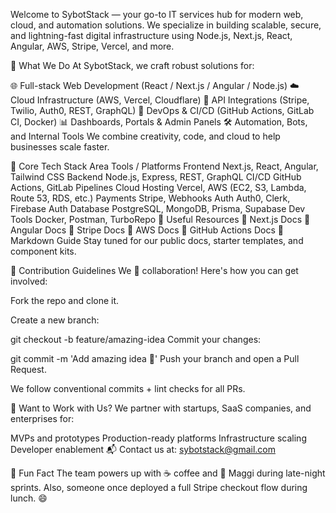 Welcome to SybotStack — your go-to IT services hub for modern web, cloud, and automation solutions. We specialize in building scalable, secure, and lightning-fast digital infrastructure using Node.js, Next.js, React, Angular, AWS, Stripe, Vercel, and more.

🚀 What We Do
At SybotStack, we craft robust solutions for:

🌐 Full-stack Web Development (React / Next.js / Angular / Node.js)
☁️ Cloud Infrastructure (AWS, Vercel, Cloudflare)
🔌 API Integrations (Stripe, Twilio, Auth0, REST, GraphQL)
🔐 DevOps & CI/CD (GitHub Actions, GitLab CI, Docker)
📊 Dashboards, Portals & Admin Panels
🛠 Automation, Bots, and Internal Tools
We combine creativity, code, and cloud to help businesses scale faster.

🧰 Core Tech Stack
Area	Tools / Platforms
Frontend	Next.js, React, Angular, Tailwind CSS
Backend	Node.js, Express, REST, GraphQL
CI/CD	GitHub Actions, GitLab Pipelines
Cloud Hosting	Vercel, AWS (EC2, S3, Lambda, Route 53, RDS, etc.)
Payments	Stripe, Webhooks
Auth	Auth0, Clerk, Firebase Auth
Database	PostgreSQL, MongoDB, Prisma, Supabase
Dev Tools	Docker, Postman, TurboRepo
🧠 Useful Resources
🔗 Next.js Docs
🔗 Angular Docs
🔗 Stripe Docs
🔗 AWS Docs
🔗 GitHub Actions Docs
🔗 Markdown Guide
Stay tuned for our public docs, starter templates, and component kits.

🤝 Contribution Guidelines
We 💙 collaboration! Here's how you can get involved:

Fork the repo and clone it.

Create a new branch:

git checkout -b feature/amazing-idea
Commit your changes:

git commit -m 'Add amazing idea 🚀'
Push your branch and open a Pull Request.

We follow conventional commits + lint checks for all PRs.

💼 Want to Work with Us?
We partner with startups, SaaS companies, and enterprises for:

MVPs and prototypes
Production-ready platforms
Infrastructure scaling
Developer enablement
📬 Contact us at: sybotstack@gmail.com

🍳 Fun Fact
The team powers up with ☕ coffee and 🍜 Maggi during late-night sprints. Also, someone once deployed a full Stripe checkout flow during lunch. 😄
